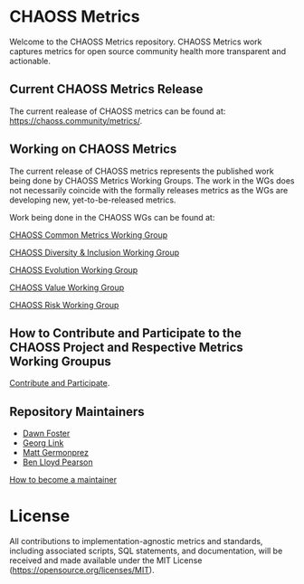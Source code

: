 # CHAOSS Metrics

Welcome to the CHAOSS Metrics repository. CHAOSS Metrics work captures metrics for open source community health more transparent and actionable. 

## Current CHAOSS Metrics Release
The current realease of CHAOSS metrics can be found at: https://chaoss.community/metrics/. 

## Working on CHAOSS Metrics

The current release of CHAOSS metrics represents the published work being done by CHAOSS Metrics Working Groups. The work in the WGs does not necessarily coincide with the formally releases metrics as the WGs are developing new, yet-to-be-released metrics. 

Work being done in the CHAOSS WGs can be found at: 

[CHAOSS Common Metrics Working Group](https://github.com/chaoss/wg-common)

[CHAOSS Diversity & Inclusion Working Group](https://github.com/chaoss/wg-diversity-inclusion)

[CHAOSS Evolution Working Group](https://github.com/chaoss/wg-evolution)

[CHAOSS Value Working Group](https://github.com/chaoss/wg-value)

[CHAOSS Risk Working Group](https://github.com/chaoss/wg-risk)


## How to Contribute and Participate to the CHAOSS Project and Respective Metrics Working Groupus

[Contribute and Participate](https://chaoss.community/participate/). 

## Repository Maintainers

- [Dawn Foster](https://github.com/geekygirldawn)
- [Georg Link](https://github.com/GeorgLink)
- [Matt Germonprez](https://github.com/germonprez)
- [Ben Lloyd Pearson](https://github.com/BenLloydPearson)

[How to become a maintainer](.github/CONTRIBUTING.md#how-to-become-a-repository-maintainer)

# License

All contributions to implementation-agnostic metrics and standards, including associated scripts, SQL statements, and documentation, will be received and made available under the MIT License (https://opensource.org/licenses/MIT).
